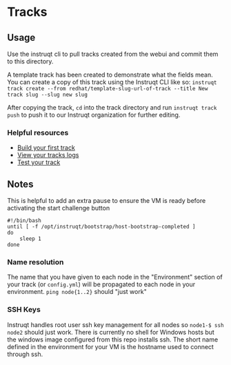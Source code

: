 # Tracks

## Usage
Use the instruqt cli to pull tracks created from the webui and commit them to this directory. 

A template track has been created to demonstrate what the fields mean. You can create a copy of this track using the Instruqt CLI like so: `instruqt track create --from redhat/template-slug-url-of-track --title New track slug --slug new slug`

After copying the track, `cd` into the track directory and run `instruqt track push` to push it to our Instruqt organization for further editing.

### Helpful resources
- [Build your first track](https://docs.instruqt.com/building-tracks/your-first-track)
- [View your tracks logs](https://docs.instruqt.com/building-tracks/viewing-logs)
- [Test your track](https://docs.instruqt.com/publishing-tracks/automated-testing)

## Notes

This is helpful to add an extra pause to ensure the VM is ready before activating the start challenge button
```
#!/bin/bash
until [ -f /opt/instruqt/bootstrap/host-bootstrap-completed ]
do
    sleep 1
done
```
### Name resolution
The name that you have given to each node in the "Environment" section of your track (or `config.yml`) will be propagated to each node in your environment. `ping node{1..2}` should "just work"

### SSH Keys
Instruqt handles root user ssh key management for all nodes so `node1-$ ssh node2` should just work. There is currently no shell for Windows hosts but the windows image configured from this repo installs ssh. The short name defined in the environment for your VM is the hostname used to connect through ssh. 

